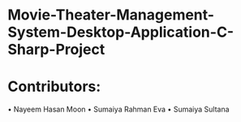 # Movie-Theater-Management-System-Desktop-Application-C-Sharp-Project

# Contributors:
• Nayeem Hasan Moon
• Sumaiya Rahman Eva
• Sumaiya Sultana
